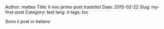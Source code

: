 Author: matteo
Title: Il mio primo post tradotto!
Date: 2015-02-22
Slug: my-first-post
Category: test
lang: it
tags: toc

Sono il post in italiano
